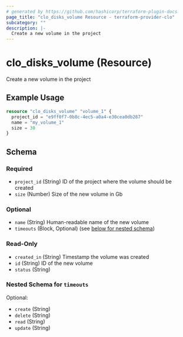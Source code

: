 ```yaml
---
# generated by https://github.com/hashicorp/terraform-plugin-docs
page_title: "clo_disks_volume Resource - terraform-provider-clo"
subcategory: ""
description: |-
  Create a new volume in the project
---
```


# clo_disks_volume (Resource)

Create a new volume in the project

## Example Usage

```terraform
resource "clo_disks_volume" "volume_1" {
  project_id = "e9ff0f7-0b8c-4ec5-a0a4-e30cea0db287"
  name = "my_volume_1"
  size = 30
}
```

<!-- schema generated by tfplugindocs -->
## Schema

### Required

- `project_id` (String) ID of the project where the volume should be created
- `size` (Number) Size of the new volume in Gb

### Optional

- `name` (String) Human-readable name of the new volume
- `timeouts` (Block, Optional) (see [below for nested schema](#nestedblock--timeouts))

### Read-Only

- `created_in` (String) Timestamp the volume was created
- `id` (String) ID of the new volume
- `status` (String)

<a id="nestedblock--timeouts"></a>
### Nested Schema for `timeouts`

Optional:

- `create` (String)
- `delete` (String)
- `read` (String)
- `update` (String)


